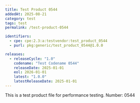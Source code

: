 ```yaml
---
title: Test Product 0544
addedAt: 2025-08-21
category: test
tags: test
permalink: /test-product-0544

identifiers:
  - cpe: cpe:2.3:a:testvendor:test_product_0544
  - purl: pkg:generic/test_product_0544@1.0.0

releases:
  - releaseCycle: "1.0"
    codename: "Test Codename 0544"
    releaseDate: 2025-01-01
    eol: 2026-01-01
    latest: "1.0.0"
    latestReleaseDate: 2025-01-01
---
```


This is a test product file for performance testing. Number: 0544
